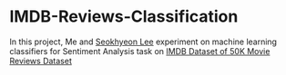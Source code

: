 # IMDB-Reviews-Classification

In this project, Me and [Seokhyeon Lee](https://github.com/seokhyeon99) experiment on machine learning classifiers for Sentiment Analysis task on [IMDB Dataset of 50K Movie Reviews Dataset](http://ai.stanford.edu/~amaas/data/sentiment/)
